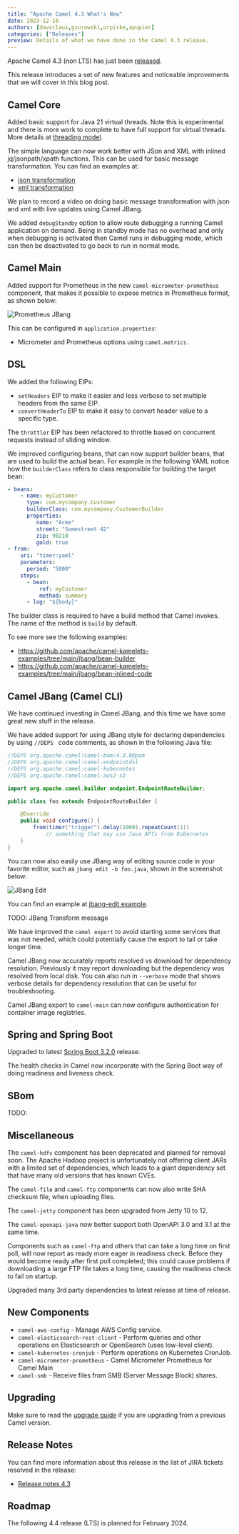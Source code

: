 ```yaml
---
title: "Apache Camel 4.3 What's New"
date: 2023-12-18
authors: [davsclaus,gzurowski,orpiske,apupier]
categories: ["Releases"]
preview: Details of what we have done in the Camel 4.3 release.
---
```


Apache Camel 4.3 (non LTS) has just been [released](/blog/2023/12/RELEASE-4.3.0/).

This release introduces a set of new features and noticeable improvements that we will cover in this blog post.

## Camel Core

Added basic support for Java 21 virtual threads. Note this is experimental and there is more work to complete
to have full support for virtual threads. More details at [threading model](/manual/threading-model.html). 

The simple language can now work better with JSon and XML with inlined jq/jsonpath/xpath functions. This
can be used for basic message transformation. You can find an examples at:

- [json transformation](https://github.com/apache/camel-kamelets-examples/tree/main/jbang/json-transform)
- [xml transformation](/components/next/languages/xpath-language.html#_transforming_a_xml_message)

We plan to record a video on doing basic message transformation with json and xml with live updates using Camel JBang.

We added `debugStandby` option to allow route debugging a running Camel application on demand. Being in standby mode
has no overhead and only when debugging is activated then Camel runs in debugging mode, which can then be deactivated
to go back to run in normal mode.

## Camel Main

Added support for Prometheus in the new `camel-micrometer-prometheus` component, that makes it possible to expose
metrics in Prometheus format, as shown below:

![Prometheus JBang](prometheus-jbang.png)

This can be configured in `application.properties`:

- Micrometer and Prometheus options using `camel.metrics.`

## DSL

We added the following EIPs:

- `setHeaders` EIP to make it easier and less verbose to set multiple headers from the same EIP.
- `convertHeaderTo` EIP to make it easy to convert header value to a specific type.

The `throttler` EIP has been refactored to throttle based on concurrent requests instead of sliding window.

We improved configuring beans, that can now support builder beans, that are used to build the actual bean.
For example in the following YAML notice how the `builderClass` refers to class responsible for building the target bean:

```yaml
- beans:
    - name: myCustomer
      type: com.mycompany.Customer
      builderClass: com.mycompany.CustomerBuilder
      properties:
         name: "Acme"
         street: "Somestreet 42"
         zip: 90210
         gold: true
- from:
    uri: "timer:yaml"
    parameters:
      period: "5000"
    steps:
      - bean:
          ref: myCustomer
          method: summary
      - log: "${body}"
```

The builder class is required to have a build method that Camel invokes. The name of the method is `build` by default.

To see more see the following examples:

- https://github.com/apache/camel-kamelets-examples/tree/main/jbang/bean-builder
- https://github.com/apache/camel-kamelets-examples/tree/main/jbang/bean-inlined-code

## Camel JBang (Camel CLI)

We have continued investing in Camel JBang, and this time we have some great new stuff in the release.

We have added support for using JBang style for declaring dependencies by using `//DEPS ` code comments, as shown
in the following Java file:

```java
//DEPS org.apache.camel:camel-bom:4.3.0@pom
//DEPS org.apache.camel:camel-endpointdsl
//DEPS org.apache.camel:camel-kubernetes
//DEPS org.apache.camel:camel-aws2-s3

import org.apache.camel.builder.endpoint.EndpointRouteBuilder;

public class foo extends EndpointRouteBuilder {

    @Override
    public void configure() {
        from(timer("trigger").delay(1000).repeatCount(1))
            // something that may use Java APIs from Kubernetes
    }
}
```

You can now also easily use JBang way of editing source code in your favorite editor, such as `jbang edit -b foo.java`,
shown in the screenshot below:

![JBang Edit](jbang-edit.png)

You can find an example at [jbang-edit example](https://github.com/apache/camel-kamelets-examples/tree/main/jbang/jbang-edit).

TODO: JBang Transform message

We have improved the `camel export` to avoid starting some services that was not needed, which could potentially
cause the export to tail or take longer time.

Camel JBang now accurately reports resolved vs download for dependency resolution. Previously it may report downloading
but the dependency was resolved from local disk.  You can also run in `--verbose` mode that shows verbose details
for dependency resolution that can be useful for troubleshooting.

Camel JBang export to `camel-main` can now configure authentication for container image registries.

## Spring and Spring Boot

Upgraded to latest [Spring Boot 3.2.0](https://spring.io/blog/2023/11/23/spring-boot-3-2-0-available-now) release.

The health checks in Camel now incorporate with the Spring Boot way of doing readiness and liveness check.

## SBom

TODO:

## Miscellaneous

The `camel-hdfs` component has been deprecated and planned for removal soon. The Apache Hadoop project is unfortunately
not offering client JARs with a limited set of dependencies, which leads to a giant dependency set that have many
old versions that has known CVEs.

The `camel-file` and `camel-ftp` components can now also write SHA checksum file, when uploading files.

The `camel-jetty` component has been upgraded from Jetty 10 to 12.

The `camel-openapi-java` now better support both OpenAPI 3.0 and 3.1 at the same time.

Components such as `camel-ftp` and others that can take a long time on first poll, will now report as ready
more eager in readiness check. Before they would become ready after first poll completed; this could cause
problems if downloading a large FTP file takes a long time, causing the readiness check to fail on startup.

Upgraded many 3rd party dependencies to latest release at time of release.

## New Components

- `camel-aws-config` - Manage AWS Config service.
- `camel-elasticsearch-rest-client` - Perform queries and other operations on Elasticsearch or OpenSearch (uses low-level client).
- `camel-kubernetes-cronjob` - Perform operations on Kubernetes CronJob.
- `camel-micrometer-prometheus` - Camel Micrometer Prometheus for Camel Main
- `camel-smb` - Receive files from SMB (Server Message Block) shares.

## Upgrading

Make sure to read the [upgrade guide](/manual/camel-4x-upgrade-guide-4_3.html) if you are upgrading from a previous Camel version.

## Release Notes

You can find more information about this release in the list of JIRA tickets resolved in the release:

- [Release notes 4.3](/releases/release-4.3.0/)

## Roadmap

The following 4.4 release (LTS) is planned for February 2024.

